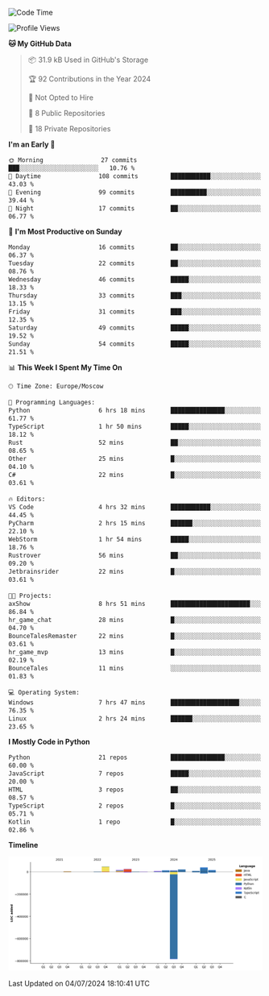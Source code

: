 <!--START_SECTION:waka-->
![Code Time](http://img.shields.io/badge/Code%20Time-388%20hrs%2031%20mins-blue)

![Profile Views](http://img.shields.io/badge/Profile%20Views-0-blue)

**🐱 My GitHub Data** 

> 📦 31.9 kB Used in GitHub's Storage 
 > 
> 🏆 92 Contributions in the Year 2024
 > 
> 🚫 Not Opted to Hire
 > 
> 📜 8 Public Repositories 
 > 
> 🔑 18 Private Repositories 
 > 
**I'm an Early 🐤** 

```text
🌞 Morning                27 commits          ███░░░░░░░░░░░░░░░░░░░░░░   10.76 % 
🌆 Daytime                108 commits         ███████████░░░░░░░░░░░░░░   43.03 % 
🌃 Evening                99 commits          ██████████░░░░░░░░░░░░░░░   39.44 % 
🌙 Night                  17 commits          ██░░░░░░░░░░░░░░░░░░░░░░░   06.77 % 
```
📅 **I'm Most Productive on Sunday** 

```text
Monday                   16 commits          ██░░░░░░░░░░░░░░░░░░░░░░░   06.37 % 
Tuesday                  22 commits          ██░░░░░░░░░░░░░░░░░░░░░░░   08.76 % 
Wednesday                46 commits          █████░░░░░░░░░░░░░░░░░░░░   18.33 % 
Thursday                 33 commits          ███░░░░░░░░░░░░░░░░░░░░░░   13.15 % 
Friday                   31 commits          ███░░░░░░░░░░░░░░░░░░░░░░   12.35 % 
Saturday                 49 commits          █████░░░░░░░░░░░░░░░░░░░░   19.52 % 
Sunday                   54 commits          █████░░░░░░░░░░░░░░░░░░░░   21.51 % 
```


📊 **This Week I Spent My Time On** 

```text
🕑︎ Time Zone: Europe/Moscow

💬 Programming Languages: 
Python                   6 hrs 18 mins       ███████████████░░░░░░░░░░   61.77 % 
TypeScript               1 hr 50 mins        █████░░░░░░░░░░░░░░░░░░░░   18.12 % 
Rust                     52 mins             ██░░░░░░░░░░░░░░░░░░░░░░░   08.65 % 
Other                    25 mins             █░░░░░░░░░░░░░░░░░░░░░░░░   04.10 % 
C#                       22 mins             █░░░░░░░░░░░░░░░░░░░░░░░░   03.61 % 

🔥 Editors: 
VS Code                  4 hrs 32 mins       ███████████░░░░░░░░░░░░░░   44.45 % 
PyCharm                  2 hrs 15 mins       ██████░░░░░░░░░░░░░░░░░░░   22.10 % 
WebStorm                 1 hr 54 mins        █████░░░░░░░░░░░░░░░░░░░░   18.76 % 
Rustrover                56 mins             ██░░░░░░░░░░░░░░░░░░░░░░░   09.20 % 
Jetbrainsrider           22 mins             █░░░░░░░░░░░░░░░░░░░░░░░░   03.61 % 

🐱‍💻 Projects: 
axShow                   8 hrs 51 mins       ██████████████████████░░░   86.84 % 
hr_game_chat             28 mins             █░░░░░░░░░░░░░░░░░░░░░░░░   04.70 % 
BounceTalesRemaster      22 mins             █░░░░░░░░░░░░░░░░░░░░░░░░   03.61 % 
hr_game_mvp              13 mins             █░░░░░░░░░░░░░░░░░░░░░░░░   02.19 % 
BounceTales              11 mins             ░░░░░░░░░░░░░░░░░░░░░░░░░   01.83 % 

💻 Operating System: 
Windows                  7 hrs 47 mins       ███████████████████░░░░░░   76.35 % 
Linux                    2 hrs 24 mins       ██████░░░░░░░░░░░░░░░░░░░   23.65 % 
```

**I Mostly Code in Python** 

```text
Python                   21 repos            ███████████████░░░░░░░░░░   60.00 % 
JavaScript               7 repos             █████░░░░░░░░░░░░░░░░░░░░   20.00 % 
HTML                     3 repos             ██░░░░░░░░░░░░░░░░░░░░░░░   08.57 % 
TypeScript               2 repos             █░░░░░░░░░░░░░░░░░░░░░░░░   05.71 % 
Kotlin                   1 repo              █░░░░░░░░░░░░░░░░░░░░░░░░   02.86 % 
```



**Timeline**

![Lines of Code chart](https://raw.githubusercontent.com/adlemx/adlemx/main/assets/bar_graph.png)


 Last Updated on 04/07/2024 18:10:41 UTC
<!--END_SECTION:waka-->
